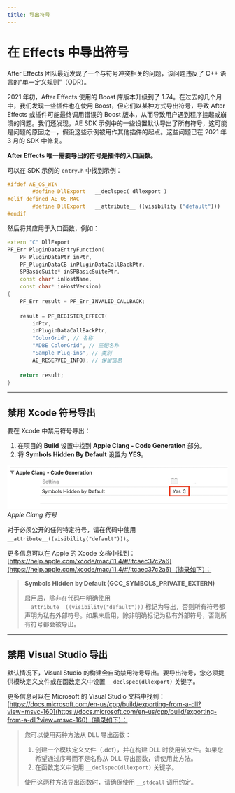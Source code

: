 ```yaml
---
title: 导出符号
---
```

# 在 Effects 中导出符号

After Effects 团队最近发现了一个与符号冲突相关的问题，该问题违反了 C++ 语言的“单一定义规则”（ODR）。

2021 年初，After Effects 使用的 Boost 库版本升级到了 1.74。在过去的几个月中，我们发现一些插件也在使用 Boost，但它们以某种方式导出符号，导致 After Effects 或插件可能最终调用错误的 Boost 版本，从而导致用户遇到程序挂起或崩溃的问题。我们还发现，AE SDK 示例中的一些设置默认导出了所有符号，这可能是问题的原因之一，假设这些示例被用作其他插件的起点。这些问题已在 2021 年 3 月的 SDK 中修复。

**After Effects 唯一需要导出的符号是插件的入口函数。**

可以在 SDK 示例的 `entry.h` 中找到示例：

```cpp
#ifdef AE_OS_WIN
        #define DllExport   __declspec( dllexport )
#elif defined AE_OS_MAC
        #define DllExport   __attribute__ ((visibility ("default")))
#endif
```

然后将其应用于入口函数，例如：

```cpp
extern "C" DllExport
PF_Err PluginDataEntryFunction(
    PF_PluginDataPtr inPtr,
    PF_PluginDataCB inPluginDataCallBackPtr,
    SPBasicSuite* inSPBasicSuitePtr,
    const char* inHostName,
    const char* inHostVersion)
{
    PF_Err result = PF_Err_INVALID_CALLBACK;

    result = PF_REGISTER_EFFECT(
        inPtr,
        inPluginDataCallBackPtr,
        "ColorGrid", // 名称
        "ADBE ColorGrid", // 匹配名称
        "Sample Plug-ins", // 类别
        AE_RESERVED_INFO); // 保留信息

    return result;
}
```

---

## 禁用 Xcode 符号导出

要在 Xcode 中禁用符号导出：

1. 在项目的 **Build** 设置中找到 **Apple Clang - Code Generation** 部分。
2. 将 **Symbols Hidden By Default** 设置为 **YES**。

![Apple Clang Symbols](../_static/appleclang-symbols.png "Apple Clang Symbols")
*Apple Clang 符号*

对于必须公开的任何特定符号，请在代码中使用 `__attribute__((visibility("default")))`。

更多信息可以在 Apple 的 Xcode 文档中找到：[https://help.apple.com/xcode/mac/11.4/#/itcaec37c2a6](https://help.apple.com/xcode/mac/11.4/#/itcaec37c2a6)（摘录如下）：

> **Symbols Hidden by Default (GCC_SYMBOLS_PRIVATE_EXTERN)**
>
> 启用后，除非在代码中明确使用 `__attribute__((visibility("default")))` 标记为导出，否则所有符号都声明为私有外部符号。如果未启用，除非明确标记为私有外部符号，否则所有符号都会被导出。

---

## 禁用 Visual Studio 导出

默认情况下，Visual Studio 的构建会自动禁用符号导出。要导出符号，您必须提供模块定义文件或在函数定义中设置 `__declspec(dllexport)` 关键字。

更多信息可以在 Microsoft 的 Visual Studio 文档中找到：[https://docs.microsoft.com/en-us/cpp/build/exporting-from-a-dll?view=msvc-160](https://docs.microsoft.com/en-us/cpp/build/exporting-from-a-dll?view=msvc-160)（摘录如下）：

> 您可以使用两种方法从 DLL 导出函数：
>
> 1. 创建一个模块定义文件（.def），并在构建 DLL 时使用该文件。如果您希望通过序号而不是名称从 DLL 导出函数，请使用此方法。
> 2. 在函数定义中使用 `__declspec(dllexport)` 关键字。
>
> 使用这两种方法导出函数时，请确保使用 `__stdcall` 调用约定。
